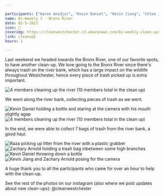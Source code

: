 ```yaml
---

participants: ["Aaron Anidjar", "Kevin Daniel", "Kevin Jiang", "Chloe Ji", "Eian Tsou", "Sophia Wu", "Kelly Deng", "Raza Malik", "Zachary Arnold"]
name: Bi-Weekly 3 - Bronx River
date: 02-5-2023
icon: 🌿
coverimg: https://cleanwestchester.s3.amazonaws.com/bi-weekly-clean-ups/cw5insta2-13.jpg
link: cleanup5
hours: 1

---
```


Last weekend we headed towards the Bronx River, one of our favorite spots, to have another clean-up. We love going to the Bronx River since there's always trash on the river bank, which has a large impact on the wildlife throughout Westchester, hence every piece of trash picked up is extra important.

![4 members cleaning up the river (10 members total in the clean up)](https://cleanwestchester.s3.amazonaws.com/bi-weekly-clean-ups/cw5insta2-5.jpg)

We went along the river bank, collecting pieces of trash as we went.

![Kevin Daniel holding a bottle and staring at the camera with his mouth slightly agap](https://cleanwestchester.s3.amazonaws.com/bi-weekly-clean-ups/cw5insta2-6.jpg)
![4 members cleaning up the river (10 members total in the clean up)](https://cleanwestchester.s3.amazonaws.com/bi-weekly-clean-ups/cw5insta2-7.jpg)

In the end, we were able to collect 7 bags of trash from the river bank, a good haul.

![Raza picking up litter from the river with a plastic grabber](https://cleanwestchester.s3.amazonaws.com/bi-weekly-clean-ups/cw5insta2-9.jpg)
![Zachary Arnold holding a trash bag inbetween some high branches](https://cleanwestchester.s3.amazonaws.com/bi-weekly-clean-ups/cw5insta2-10.jpg)
![Kevin Daniel throwing down a bottle](https://cleanwestchester.s3.amazonaws.com/bi-weekly-clean-ups/cw5insta2-16.jpg)
![Kevin Jiang and Zachary Arnold posing for the camera](https://cleanwestchester.s3.amazonaws.com/bi-weekly-clean-ups/cw5insta2-12.jpg)

A huge thank you to all the participants who came for over an hour to help with the clean-up.

See the rest of the photos on our instagram (also where we post updates about new clean-ups): @cleanwestchester